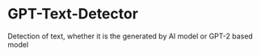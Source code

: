 # GPT-Text-Detector
Detection of text, whether it is the generated by AI model or GPT-2 based model
